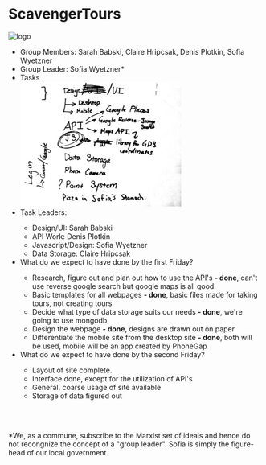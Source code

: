 ScavengerTours
==============
<img src="/static/img/scavengertourslogo.png" alt="logo">

<ul>
  <li>Group Members: Sarah Babski, Claire Hripcsak, Denis Plotkin, Sofia Wyetzner</li>
  <li>Group Leader: Sofia Wyetzner*</li>
  <li>Tasks</li>
  <img src="plan.jpg" alt="plan">
  <li>Task Leaders:</li>
  
  <ul>
    <li>Design/UI: Sarah Babski</li>
    <li>API Work: Denis Plotkin</li>
    <li>Javascript/Design: Sofia Wyetzner</li>
    <li>Data Storage: Claire Hripcsak</li>
  </ul>
  
  <li>What do we expect to have done by the first Friday?</li>
  
  <ul>
    <li> Research, figure out and plan out how to use the API's <strong> - done</strong>, can't use reverse google search but google maps is all good</li>
    <li> Basic templates for all webpages <strong> - done</strong>, basic files made for taking tours, not creating tours </li>
    <li> Decide what type of data storage suits our needs <strong> - done</strong>, we're going to use mongodb </li>
    <li> Design the webpage <strong> - done</strong>, designs are drawn out on paper</li>
    <li> Differentiate the mobile site from the desktop site <strong> - done</strong>, both will be used, mobile will be an app created by PhoneGap</li>
  </ul>

  <li> What do we expect to have done by the second Friday?</li>
  <ul>
    <li> Layout of site complete. </li>
    <li> Interface done, except for the utilization of API's </li>
    <li> General, coarse usage of site available </li>
    <li> Storage of data figured out </li>
  </ul>
  
</ul>


<br><br>

*We, as a commune, subscribe to the Marxist set of ideals and hence do not recongnize the concept of a "group leader". Sofia is simply the figure-head of our local government.    
